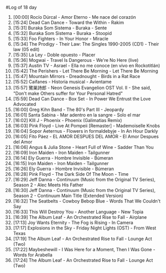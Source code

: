 #Log of 18 day

1. [00:00] Rocío Dúrcal - Amor Eterno - Me nace del corazón
1. [15:24] Dead Can Dance - Toward the Within - Rakim
1. [15:31] Buraka Som Sistema - Buraka - Sente
1. [15:32] Buraka Som Sistema - Buraka - Stoopid
1. [15:33] Foo Fighters - In Your Honor - Miracle
1. [15:34] The Prodigy - Their Law: The Singles 1990-2005 (CD1) - Their law (05 edit)
1. [15:35] La Ley - Doble opuesto - Placer
1. [15:36] Mogwai - Travel Is Dangerous - We're No Here (live)
1. [15:37] Austin TV - Asrael - Ella no me conoce (en vivo en Rockotitlán)
1. [15:42] The Perishers - Let There Be Morning - Let There Be Morning
1. [15:47] Mountain Mirrors - Dreadnought - Birds in a Rat Race
1. [15:52] Caifanes - Historia musical - Avientame
1. [15:57] 鷺巣詩郎 - Neon Genesis Evangelion OST Vol. II - She said, "Don't make Others suffer for Your Personal Hatred"
1. [15:59] Dead Can Dance - Box Set - In Power We Entrust the Love Advocated
1. [16:00] Greg Kihn Band - The 80's Part III - Jeopardy
1. [16:01] Santa Sabina - Mar adentro en la sangre - Solo el mar
1. [16:02] KIll J - Phoenix - Phoenix (Galimatias Remix)
1. [16:03] Pink Floyd - Live At Pompeii [Remaster] - Mademoiselle Knobs
1. [16:04] Sopor Aeternus - Flowers in formaldebyje - In An Hour Darkly
1. [16:05] Fito Páez - EL AMOR DESPUES DEL AMOR - El Amor Despues del Amor
1. [16:06] Angus & Julia Stone - Heart Full of Wine - Sadder Than You
1. [16:09] Iron Maiden - Iron Maiden - Tailgunner
1. [16:14] Ely Guerra - Hombre Invisible - Búmeran
1. [16:15] Iron Maiden - Iron Maiden - Tailgunner
1. [16:26] Ely Guerra - Hombre Invisible - Búmeran
1. [16:28] Pink Floyd - The Dark Side Of The Moon - Time
1. [16:29] Jeff Danna - Continuum (Music from the Original TV Series), Season 2 - Alec Meets His Father
1. [16:30] Jeff Danna - Continuum (Music from the Original TV Series), Season 2 - Continuum Main Title (Extended Version)
1. [16:32] The Seatbelts - Cowboy Bebop Blue - Words That We Couldn't Say
1. [16:33] This Will Destroy You - Another Language - New Topia
1. [16:39] The Album Leaf - An Orchestrated Rise to Fall - Airplane
1. [17:13] Joy Wants Eternity - The Fog is Rising - In Camera
1. [17:17] Explosions in the Sky - Friday Night Lights (OST) - From West Texas
1. [17:19] The Album Leaf - An Orchestrated Rise to Fall - Lounge Act (Two)
1. [17:22] Maybeshewill - I Was Here for a Moment, Then I Was Gone - Words for Arabella
1. [17:24] The Album Leaf - An Orchestrated Rise to Fall - Lounge Act (Two)
